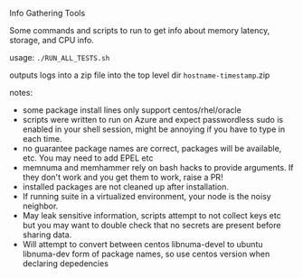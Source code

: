 Info Gathering Tools

Some commands and scripts to run to get info about memory latency, storage, and CPU info.

usage:
`./RUN_ALL_TESTS.sh`

outputs logs into a zip file into the top level dir `hostname-timestamp`.zip

notes:
- some package install lines only support centos/rhel/oracle
- scripts were written to run on Azure and expect passwordless sudo is enabled in your shell session, might be annoying if you have to type in each time.
- no guarantee package names are correct, packages will be available, etc. You may need to add EPEL etc
- memnuma and memhammer rely on bash hacks to provide arguments. If they don't work and you get them to work, raise a PR!
- installed packages are not cleaned up after installation.
- If running suite in a virtualized environment, your node is the noisy neighbor.
- May leak sensitive information, scripts attempt to not collect keys etc but you may want to double check that no secrets are present before sharing data.
- Will attempt to convert between centos libnuma-devel to ubuntu libnuma-dev form of package names, so use centos version when declaring depedencies
